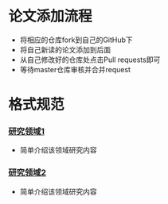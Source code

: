 # 论文添加流程
* 将相应的仓库fork到自己的GitHub下
* 将自己新读的论文添加到后面
* 从自己修改好的仓库处点击Pull requests即可
* 等待master仓库审核并合并request

# 格式规范

### [研究领域1](https://github.com/PaperCommunity/Manual/tree/master/Research%20Interest1)
- 简单介绍该领域研究内容

### [研究领域2]()
- 简单介绍该领域研究内容
